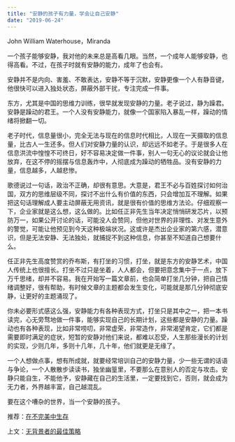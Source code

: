 ```yaml
---
title: "安静的孩子有力量，学会让自己安静"
date: "2019-06-24"
---
```


 John William Waterhouse，Miranda

  

一个孩子能够安静，我对他的未来总是高看几眼。当然，一个成年人能够安静，也得高看。不过，在孩子时就有安静的能力，成年了也会有。

安静并不是内向、害羞、不敢表达，安静不等于沉默，安静更像一个人有静音键，他很快可以进入独处状态，屏蔽外部干扰，专注完成一件事。

东方，尤其是中国的思维力训练，很早就发现安静的力量。老子说过，静为躁君。安静是躁动的君王。一个人没有安静能力，就像一个国家陷入暴乱一样，躁动的情绪将掀翻一切。

老子时代，信息量很小，完全无法与现在的信息时代相比，人现在一天摄取的信息量，比古人一生还多。但人们对安静力量的认识，却远远不如老子。于是很多人在信息洪流中惶惶不可终日，好不容易决定做一件事，别人一句无心的议论就会让他放弃，在这不停的摇摆与信息轰炸中，人彻底成为躁动的牺牲品。没有安静的力量，信息越多，人越悲惨。

歌德说过一句话，政治不正确，却很有意思。大意是，君王不必与百姓探讨如何治国，双方的思维层级不同，探讨不出什么有价值的东西，只会增加互不理解。如果把这句话理解成人要主动屏蔽无用资讯，就是很有价值的思维方法论。仔细观察一下，企业家就是这么想，这么做的。比如任正非先生当年决定悄悄研发芯片，以预防万一，如果公开讨论的话，可能没人会赞同，但他对世界的非理性、对发生意外的警觉，可能让他预见到今天这种极端状况。这或许是杰出企业家的第六感，潜意识，但是无法安静、无法独处，就捕捉不到这种信息，你甚至不知道自己想要什么。

任正非先生高度赞赏的乔布斯，有打坐的习惯，打坐，就是东方的安静艺术，中国人传统上也很擅长。打坐不过只是坐着，人人都会，但要把意念集中于一点，放下万千思绪，却并不容易。我在开始写一篇文章前，也会简单打坐几分钟，把自己情绪调整好，很有帮助，有时候文章的主题都会发生变化，可能就是那几分钟彻底安静，让更好的主题涌现了。

你未必要形式感这么强，安静能力有各种表现方式，打坐只是其中之一，把一本书读完，心无旁骛地做一件事，能够实现自己的长期计划，这些都是安静的力量。躁动也有各种表现，比如非常唠叨，非常虚荣，非常造作，非常渴望肯定，它们都是需要即时满足的症状，短暂的安静对他们来说，都难以忍受，人生那些漫长的计划的实现，少则几年，多则十几年，几十年，他们就更是无缘了。

一个人想做点事，想有所成就，就要经常培训自己的安静力量，少一些无谓的话语与争论，一个人散散步读读书，独坐幽篁里，不要那么在意别人的否定与攻击。安静只能自生，不能他予，安静藏在自己的生活里，一定要找到它，否则，就会成为无力者，外界越丰富，自己越混乱。

要在这个嘈杂的世界，当一个安静的孩子。

  

推荐：[在不完美中生存](http://mp.weixin.qq.com/s?__biz=MjM5NDU0Mjk2MQ==&mid=2651628775&idx=1&sn=b95c6ffdcfc33fca051ab6cdb3985375&chksm=bd7e20f98a09a9ef501d384cd30f6684fb6a7ac18495470b34655ebba7224aebdaca8eed9e54&scene=21#wechat_redirect)

上文：[无背景者的最佳策略](http://mp.weixin.qq.com/s?__biz=MjM5NDU0Mjk2MQ==&mid=2651633949&idx=1&sn=c7bef4596fe2dd926aa01b70fc1683c3&chksm=bd7e3d038a09b415859e682d11d37ab00a3621e2caef7c1b5d20a62b57bb764782e6cc57a966&scene=21#wechat_redirect)
